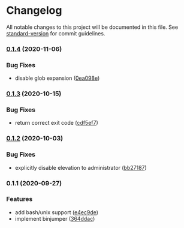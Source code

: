 # Changelog

All notable changes to this project will be documented in this file. See [standard-version](https://github.com/conventional-changelog/standard-version) for commit guidelines.

### [0.1.4](https://github.com/merceyz/binjumper/compare/v0.1.3...v0.1.4) (2020-11-06)

### Bug Fixes

- disable glob expansion ([0ea098e](https://github.com/merceyz/binjumper/commit/0ea098ee93964ee5b6816249ba2c8b334ab0a06a))

### [0.1.3](https://github.com/merceyz/binjumper/compare/v0.1.2...v0.1.3) (2020-10-15)

### Bug Fixes

- return correct exit code ([cdf5ef7](https://github.com/merceyz/binjumper/commit/cdf5ef76434e7015312462bcd87752c6cdcd948c))

### [0.1.2](https://github.com/merceyz/binjumper/compare/v0.1.1...v0.1.2) (2020-10-03)

### Bug Fixes

- explicitly disable elevation to administrator ([bb27187](https://github.com/merceyz/binjumper/commit/bb271872f45fb74bfe7e54e65c1f5e8a298261a0))

### 0.1.1 (2020-09-27)

### Features

- add bash/unix support ([e4ec9de](https://github.com/merceyz/binjumper/commit/e4ec9deebed25bc59def2e0d586727cb042d6929))
- implement binjumper ([364ddac](https://github.com/merceyz/binjumper/commit/364ddac50f473b23d2a41d678e894990cfa3b8fa))
